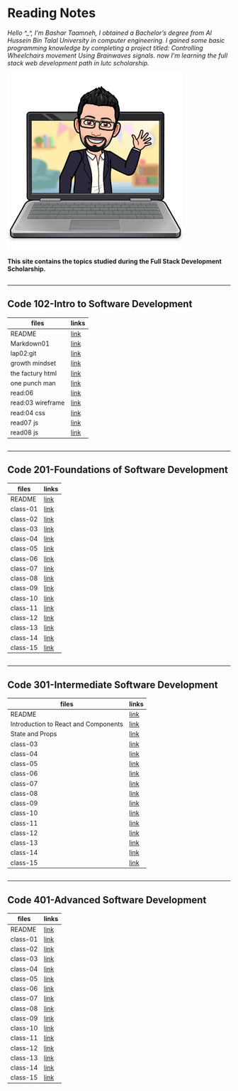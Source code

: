 # Reading Notes



*Hello ^_^, I'm Bashar Taamneh,
I obtained a Bachelor’s degree from Al Hussein Bin Talal University in computer engineering.
I gained some basic programming knowledge by completing a project titled: Controlling Wheelchairs movement Using Brainwaves signals.
now I'm learning the full stack web development path in lutc scholarship.*


![](imgs/bbt.png)





**This site contains the topics studied during the Full Stack Development Scholarship.**





~~~
~~~
----

## Code 102-Intro to Software Development


  | files       |         links        |
  | ----------- | -------------------- |
  | README      | [link](https://bashartaamneh.github.io/READING-NOTE/)    |
  | Markdown01  | [link](https://bashartaamneh.github.io/READING-NOTE/101readingclass/Read:%2001)   |
  | lap02:git   | [link](https://bashartaamneh.github.io/READING-NOTE/101readingclass/lap02:git)    |
  | growth mindset     | [link](https://bashartaamneh.github.io/READING-NOTE/101readingclass/Markdown01)    |
  | the factury html | [link](https://bashar-task.bashartaamneh.repl.co)    |
  |one punch man | [link](https://bashartaamneh.github.io/OnePunchMan/)    |
  | read:06   | [link](https://bashartaamneh.github.io/READING-NOTE/101readingclass/read:06)    |
  | read:03 wireframe  | [link](https://bashartaamneh.github.io/READING-NOTE/101readingclass/wireframe03)    |
 | read:04 css  | [link](https://bashartaamneh.github.io/READING-NOTE/101readingclass/read:04Css)    |
 | read07 js | [link](https://bashartaamneh.github.io/READING-NOTE/101readingclass/read07)    |
 | read08 js | [link](https://bashartaamneh.github.io/READING-NOTE/101readingclass/read08)    |



~~~
~~~


____

## Code 201-Foundations of Software Development



  | files       |         links        |
  | ----------- | -------------------- |
  | README      | [link](https://bashartaamneh.github.io/READING-NOTE/201-ReadingNotes)    |
   | class-01 | [link](https://bashartaamneh.github.io/READING-NOTE/201readingclass/class-01)|
   | class-02 | [link](https://bashartaamneh.github.io/READING-NOTE/201readingclass/class-02) |
  |   class-03  | [link](https://bashartaamneh.github.io/READING-NOTE/201readingclass/class-03)   |
  | class-04 | [link](https://bashartaamneh.github.io/READING-NOTE/201readingclass/class-04)      |
  |class-05 | [link](https://bashartaamneh.github.io/READING-NOTE/201readingclass/class-05)       |
  | class-06 | [link](https://bashartaamneh.github.io/READING-NOTE/201readingclass/class-06)    |
  | class-07  | [link](https://bashartaamneh.github.io/READING-NOTE/201readingclass/class-07)     |
  | class-08  | [link](https://bashartaamneh.github.io/READING-NOTE/201readingclass/class-08)     |
  | class-09 | [link](https://bashartaamneh.github.io/READING-NOTE/201readingclass/class-09)      |
  | class-10| [link](https://bashartaamneh.github.io/READING-NOTE/201readingclass/class-10)      |
  | class-11 | [link](https://bashartaamneh.github.io/READING-NOTE/201readingclass/class-11)     |
  |class-12| [link](https://bashartaamneh.github.io/READING-NOTE/201readingclass/class-12)       |
  | class-13 | [link](https://bashartaamneh.github.io/READING-NOTE/201readingclass/class-13)     |
  | class-14 | [link](https://bashartaamneh.github.io/READING-NOTE/201readingclass/class-14)     |
  |class-15 | [link](https://bashartaamneh.github.io/READING-NOTE/201readingclass/class-15)     |





~~~
~~~

____


## Code 301-Intermediate Software Development



  | files       |         links        |
  | ----------- | -------------------- |
  | README      | [link](https://bashartaamneh.github.io/READING-NOTE/201-ReadingNotes)    |
   |  Introduction to React and Components | [link](https://bashartaamneh.github.io/READING-NOTE/301readingclass/IntroductiontoReact)|
   | State and Props| [link](https://bashartaamneh.github.io/READING-NOTE/301readingclass/State&Props) |
  |   class-03  | [link]()   |
  | class-04 | [link]()      |
  |class-05 | [link]()       |
  | class-06 | [link]()    |
  | class-07  | [link]()     |
  | class-08  | [link]()     |
  | class-09 | [link]()      |
  | class-10| [link]()      |
  | class-11 | [link]()     |
  |class-12| [link]()       |
  | class-13 | [link]()     |
  | class-14 | [link]()     |
  |class-15 | [link]()     |




~~~
~~~
____

##  Code 401-Advanced Software Development



  | files       |         links        |
  | ----------- | -------------------- |
  | README      | [link](https://bashartaamneh.github.io/READING-NOTE/201-ReadingNotes)    |
   | class-01 | [link]()|
   | class-02 | [link]() |
  |   class-03  | [link]()   |
  | class-04 | [link]()      |
  |class-05 | [link]()       |
  | class-06 | [link]()    |
  | class-07  | [link]()     |
  | class-08  | [link]()     |
  | class-09 | [link]()      |
  | class-10| [link]()      |
  | class-11 | [link]()     |
  |class-12| [link]()       |
  | class-13 | [link]()     |
  | class-14 | [link]()     |
  |class-15 | [link]()     |